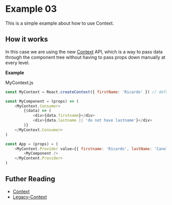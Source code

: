 # Example 03

This is a simple example about how to use Context.

## How it works

In this case we are using the new [Context](https://reactjs.org/docs/context.html) API, which is a way to pass data through the component tree without having to pass props down manually at every level.

**Example**

MyContext.js

```js
const MyContext = React.createContext({ firstName: 'Ricardo' }) // defaultValue

const MyComponent = (props) => (
    <MyContext.Consumer>
        {(data) => (
            <div>{data.firstname}</div>
            <div>{data.lastname || 'do not have lastname'}</div>
        )}
    </MyContext.Consumer>
)

const App = (props) = (
    <MyContent.Provider value={{ firstname: 'Ricardo', lastName: 'Canelas' }}>
        <MyComponent />
    </MyContent.Provider>
)

```

## Futher Reading

- [Context](https://reactjs.org/docs/context.html)
- [Legacy-Context](https://reactjs.org/docs/legacy-context.html)
